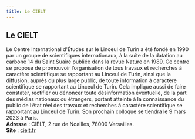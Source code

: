 ```yaml
---
title: Le CIELT
---
```


## Le CIELT

<PagesAutresProjetsImage src="projets/logo-cielt.jpg" class="md:w-44 sm:w-36 w-28"></PagesAutresProjetsImage>

Le Centre International d'Études sur le Linceul de Turin a été fondé en 1990 par un groupe de scientifiques internationaux, à la suite de la datation au carbone 14 du Saint Suaire publiée dans la revue Nature en 1989. Ce centre se propose de promouvoir l’organisation de tous travaux et recherches à caractère scientifique se rapportant au Linceul de Turin, ainsi que la diffusion, auprès du plus large public, de toute information à caractère scientifique se rapportant au Linceul de Turin. Cela implique aussi de faire constater, rectifier ou dénoncer toute désinformation éventuelle, de la part des médias nationaux ou étrangers, portant atteinte à la connaissance du public de l’état réel des travaux et recherches à caractère scientifique se rapportant au Linceul de Turin. Son prochain colloque se tiendra le 9 mars 2023 à Paris.  
**Adresse** : CIELT, 2 rue de Noailles, 78000 Versailles.  
**Site** : [cielt.fr](https://cielt.fr)  